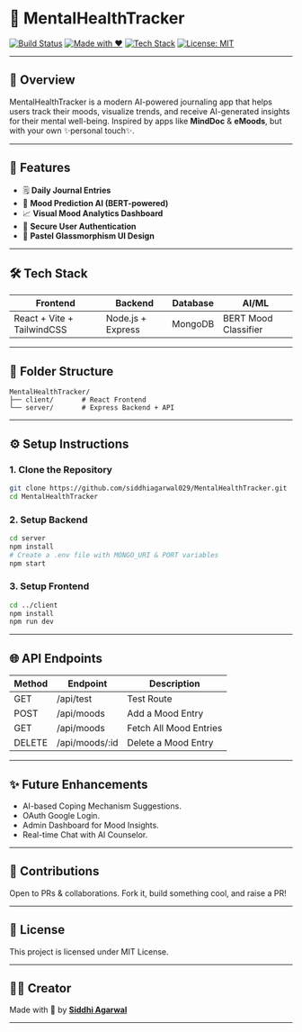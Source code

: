 # 🧠 MentalHealthTracker

[![Build Status](https://img.shields.io/badge/build-passing-brightgreen)](https://github.com/siddhiagarwal029/MentalHealthTracker)
[![Made with ❤️](https://img.shields.io/badge/Made%20with-%E2%9D%A4-red)](#)
[![Tech Stack](https://img.shields.io/badge/Tech-React%20%7C%20Node.js%20%7C%20MongoDB-blue)](#)
[![License: MIT](https://img.shields.io/badge/License-MIT-yellow.svg)](https://opensource.org/licenses/MIT)

---

## 📝 Overview

MentalHealthTracker is a modern AI-powered journaling app that helps users track their moods, visualize trends, and receive AI-generated insights for their mental well-being. Inspired by apps like **MindDoc** & **eMoods**, but with your own ✨personal touch✨.

---

## 🚀 Features

* 🗒️ **Daily Journal Entries**
* 🧠 **Mood Prediction AI (BERT-powered)**
* 📈 **Visual Mood Analytics Dashboard**
* 🔐 **Secure User Authentication**
* 🌸 **Pastel Glassmorphism UI Design**

---

## 🛠 Tech Stack

| Frontend                   | Backend           | Database | AI/ML                |
| -------------------------- | ----------------- | -------- | -------------------- |
| React + Vite + TailwindCSS | Node.js + Express | MongoDB  | BERT Mood Classifier |

---

## 📂 Folder Structure

```
MentalHealthTracker/
├── client/       # React Frontend
└── server/       # Express Backend + API
```

---

## ⚙️ Setup Instructions

### 1. Clone the Repository

```bash
git clone https://github.com/siddhiagarwal029/MentalHealthTracker.git
cd MentalHealthTracker
```

### 2. Setup Backend

```bash
cd server
npm install
# Create a .env file with MONGO_URI & PORT variables
npm start
```

### 3. Setup Frontend

```bash
cd ../client
npm install
npm run dev
```

---

## 🌐 API Endpoints

| Method | Endpoint        | Description            |
| ------ | --------------- | ---------------------- |
| GET    | /api/test       | Test Route             |
| POST   | /api/moods      | Add a Mood Entry       |
| GET    | /api/moods      | Fetch All Mood Entries |
| DELETE | /api/moods/\:id | Delete a Mood Entry    |

---

## ✨ Future Enhancements

* AI-based Coping Mechanism Suggestions.
* OAuth Google Login.
* Admin Dashboard for Mood Insights.
* Real-time Chat with AI Counselor.

---

## 🤝 Contributions

Open to PRs & collaborations. Fork it, build something cool, and raise a PR!

---

## 📜 License

This project is licensed under MIT License.

---

## 👩‍💻 Creator

Made with 💙 by [**Siddhi Agarwal**](https://github.com/siddhiagarwal029)

---
